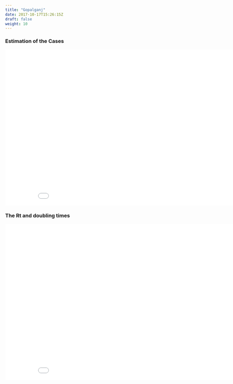 ```yaml
---
title: "Gopalganj"
date: 2017-10-17T15:26:15Z
draft: false
weight: 10
---
```


### Estimation of the Cases
<iframe width="900" height="500" frameborder="0" scrolling="no" src="//plotly.com/~mjonyh-phy/195.embed"></iframe>

### The Rt and doubling times
<iframe width="900" height="500" frameborder="0" scrolling="no" src="//plotly.com/~mjonyh-phy/197.embed"></iframe>
